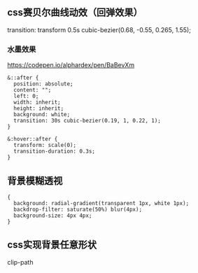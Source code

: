 ## css赛贝尔曲线动效（回弹效果）
transition: transform 0.5s cubic-bezier(0.68, -0.55, 0.265, 1.55);

### 水墨效果
https://codepen.io/alphardex/pen/BaBevXm

```
&::after {
  position: absolute;
  content: "";
  left: 0;
  width: inherit;
  height: inherit;
  background: white;
  transition: 30s cubic-bezier(0.19, 1, 0.22, 1);
}

&:hover::after {
  transform: scale(0);
  transition-duration: 0.3s;
}
```

## 背景模糊透视
```
{
  background: radial-gradient(transparent 1px, white 1px);
  backdrop-filter: saturate(50%) blur(4px);
  background-size: 4px 4px;
}
```

## css实现背景任意形状
clip-path
